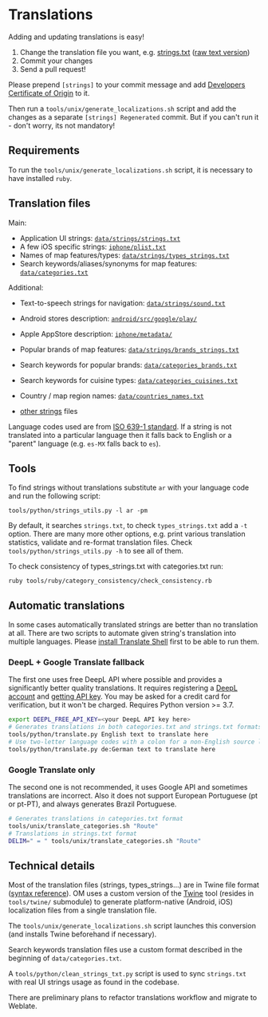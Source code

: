 # Translations

Adding and updating translations is easy!
1. Change the translation file you want, e.g. [strings.txt](../data/strings/strings.txt) ([raw text version](https://raw.githubusercontent.com/organicmaps/organicmaps/master/data/strings/strings.txt))
2. Commit your changes
3. Send a pull request!

Please prepend `[strings]` to your commit message and add [Developers Certificate of Origin](CONTRIBUTING.md#legal-requirements) to it.

Then run a `tools/unix/generate_localizations.sh` script and add the changes as a separate `[strings] Regenerated` commit.
But if you can't run it - don't worry, its not mandatory!

## Requirements

To run the `tools/unix/generate_localizations.sh` script, it is necessary to have installed `ruby`.

## Translation files

Main:
- Application UI strings: [`data/strings/strings.txt`](../data/strings/strings.txt)
- A few iOS specific strings: [`iphone/plist.txt`](../iphone/plist.txt)
- Names of map features/types: [`data/strings/types_strings.txt`](../data/strings/types_strings.txt)
- Search keywords/aliases/synonyms for map features: [`data/categories.txt`](../data/categories.txt)

Additional:
- Text-to-speech strings for navigation: [`data/strings/sound.txt`](../data/strings/sound.txt)

- Android stores description: [`android/src/google/play/`](../android/src/google/play/)
- Apple AppStore description: [`iphone/metadata/`](../iphone/metadata/)

- Popular brands of map features: [`data/strings/brands_strings.txt`](../data/strings/brands_strings.txt)
- Search keywords for popular brands: [`data/categories_brands.txt`](../data/categories_brands.txt)
- Search keywords for cuisine types: [`data/categories_cuisines.txt`](../data/categories_cuisines.txt)

- Country / map region names: [`data/countries_names.txt`](../data/countries_names.txt)

- [other strings](STRUCTURE.md#strings-and-translations) files

Language codes used are from [ISO 639-1 standard](https://en.wikipedia.org/wiki/List_of_ISO_639-1_codes).
If a string is not translated into a particular language then it falls back to English or a "parent" language (e.g. `es-MX` falls back to `es`).

## Tools

To find strings without translations substitute `ar` with your language code and run the following script:
```
tools/python/strings_utils.py -l ar -pm
```
By default, it searches `strings.txt`, to check `types_strings.txt` add a `-t` option.
There are many more other options, e.g. print various translation statistics, validate and re-format translation files.
Check `tools/python/strings_utils.py -h` to see all of them.

To check consistency of types_strings.txt with categories.txt run:
```
ruby tools/ruby/category_consistency/check_consistency.rb
```

## Automatic translations

In some cases automatically translated strings are better than no translation at all.
There are two scripts to automate given string's translation into multiple languages.
Please [install Translate Shell](https://www.soimort.org/translate-shell/#installation) first to be able to run them.

### DeepL + Google Translate fallback

The first one uses free DeepL API where possible and provides a significantly better quality translations.
It requires registering a [DeepL account](https://www.deepl.com/pro#developer) and [getting API key](https://www.deepl.com/account/summary).
You may be asked for a credit card for verification, but it won't be charged.
Requires Python version >= 3.7.

```bash
export DEEPL_FREE_API_KEY=<your DeepL API key here>
# Generates translations in both categories.txt and strings.txt formats at the same time:
tools/python/translate.py English text to translate here
# Use two-letter language codes with a colon for a non-English source language:
tools/python/translate.py de:German text to translate here
```

### Google Translate only

The second one is not recommended, it uses Google API and sometimes translations are incorrect.
Also it does not support European Portuguese (pt or pt-PT), and always generates Brazil Portuguese.

```bash
# Generates translations in categories.txt format
tools/unix/translate_categories.sh "Route"
# Translations in strings.txt format
DELIM=" = " tools/unix/translate_categories.sh "Route"
```

## Technical details

Most of the translation files (strings, types_strings...) are in Twine file format ([syntax reference](https://github.com/organicmaps/twine/blob/organicmaps/README.md)).
OM uses a custom version of the [Twine](https://github.com/organicmaps/twine)
tool (resides in `tools/twine/` submodule) to generate platform-native (Android, iOS)
localization files from a single translation file.

The `tools/unix/generate_localizations.sh` script launches this conversion
(and installs Twine beforehand if necessary).

Search keywords translation files use a custom format described in the beginning of `data/categories.txt`.

A `tools/python/clean_strings_txt.py` script is used to sync `strings.txt` with real UI strings usage as found in the codebase.

There are preliminary plans to refactor translations workflow and migrate to Weblate.
